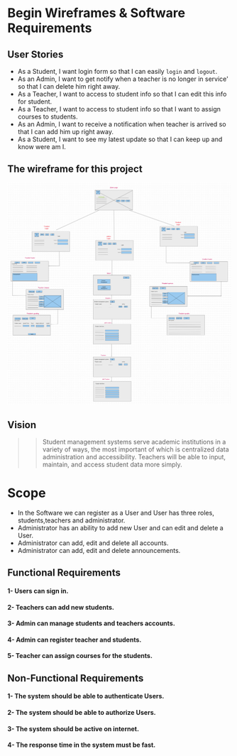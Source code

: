 # Begin Wireframes & Software Requirements


## User Stories
- As a Student, I want login form so that I can easily `login` and `logout`.
- As an Admin, I want to get notify when a teacher is no longer in service' so that I can delete him right away.
- As a Teacher, I want to access to student info so that I can edit this info for student.
- As a Teacher, I want to access to student info so that I want to assign courses to students.
- As an Admin, I want to receive a notification when teacher is arrived so that I can add him up right away.
- As a Student, I want to see my latest update so that I can keep up and know were am I.


## The wireframe for this project
![wireframe](Assert/wireframe.png)

## Vision

>> Student management systems serve academic institutions in a variety of ways, the most important of which is centralized data administration and accessibility. Teachers will be able to input, maintain, and access student data more simply.

# Scope

* In the Software we can register as a User and User has three roles, students,teachers and administrator.
* Administrator has an ability to add new User and can edit and delete a User.
* Administrator can add, edit and delete all accounts.
* Administrator can add, edit and delete announcements. 

## Functional Requirements

#### 1- Users can sign in.
#### 2- Teachers can add new students.
#### 3- Admin can manage students and teachers accounts.
#### 4- Admin can register teacher and students.
#### 5- Teacher can assign courses for the students.



## Non-Functional Requirements
#### 1- The system should be able to authenticate Users.
#### 2- The system should be able to authorize Users.
#### 3- The system should be active on internet.
#### 4- The response time in the system must be fast.